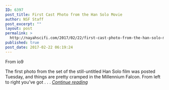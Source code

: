 ```yaml
---
ID: 6397
post_title: First Cast Photo from the Han Solo Movie
author: NSF Staff
post_excerpt: ""
layout: post
permalink: >
  http://nayahscifi.com/2017/02/22/first-cast-photo-from-the-han-solo-movie/
published: true
post_date: 2017-02-22 06:19:24
---
```

From io9

The first photo from the set of the still-untitled Han Solo film was posted Tuesday, and things are pretty cramped in the Millennium Falcon. From left to right you’ve got . . . <a href="http://io9.gizmodo.com/the-millennium-falcon-is-packed-in-the-first-cast-photo-1792586053"><em>Continue reading</em></a>
